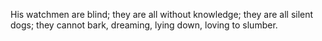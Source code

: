 His watchmen are blind; they are all without knowledge; they are all silent dogs; they cannot bark, dreaming, lying down, loving to slumber.
